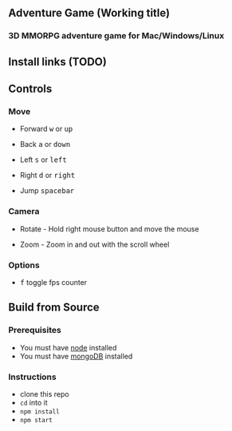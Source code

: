 ## Adventure Game (Working title)

### 3D MMORPG adventure game for Mac/Windows/Linux

## Install links (TODO)

## Controls

### Move
- Forward <kbd>w</kbd> or <kbd>up</kbd>

- Back <kbd>a</kbd> or <kbd>down</kbd>

- Left <kbd>s</kbd> or <kbd>left</kbd>

- Right <kbd>d</kbd> or <kbd>right</kbd>

- Jump <kbd>spacebar</kbd>

### Camera

- Rotate - Hold right mouse button and move the mouse

- Zoom - Zoom in and out with the scroll wheel

### Options

- <kbd>f</kbd> toggle fps counter


## Build from Source

### Prerequisites

- You must have [node](https://nodejs.org) installed
- You must have [mongoDB](https://www.mongodb.com/download-center?jmp=nav) installed

### Instructions

- clone this repo
- `cd` into it
- `npm install`
- `npm start`
